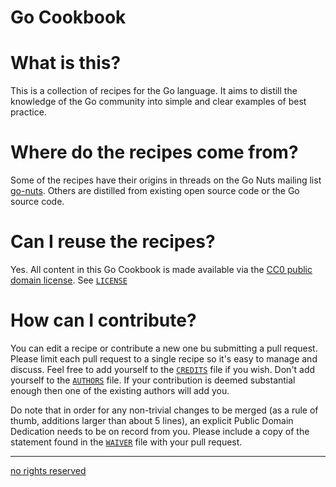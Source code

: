 # Go Cookbook

# What is this?

This is a collection of recipes for the Go language. It aims to distill the knowledge of the Go community into simple and clear examples of best practice. 

# Where do the recipes come from?

Some of the recipes have their origins in threads on the Go Nuts mailing list [go-nuts](https://groups.google.com/forum/#!forum/golang-nuts). Others are distilled from existing open source code or the Go source code.

# Can I reuse the recipes?

Yes. All content in this Go Cookbook is made available via the [CC0 public domain license](http://creativecommons.org/publicdomain/zero/1.0/). See [`LICENSE`](LICENSE)

 
# How can I contribute?

You can edit a recipe or contribute a new one bu submitting a pull request. Please limit each pull request to a single recipe so it's easy to manage and discuss. Feel free to add yourself to the [`CREDITS`](CREDITS) file if you wish. Don't add yourself to the [`AUTHORS`](AUTHORS) file. If your contribution is deemed substantial enough then one of the existing authors will add you.

Do note that in order for any non-trivial changes to be merged (as a rule of thumb, additions larger than about 5 lines), an explicit Public Domain Dedication needs to be on record from you. Please include a copy of the statement found in the [`WAIVER`](WAIVER) file with your pull request.

----
[no rights reserved](http://creativecommons.org/publicdomain/zero/1.0/)

